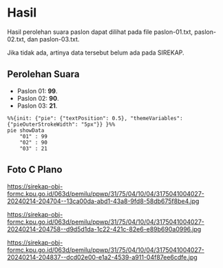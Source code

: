 # Hasil

Hasil perolehan suara paslon dapat dilihat pada file paslon-01.txt, paslon-02.txt, dan paslon-03.txt.

Jika tidak ada, artinya data tersebut belum ada pada SIREKAP.

## Perolehan Suara

 * Paslon 01: **99**.
 * Paslon 02: **90**.
 * Paslon 03: **21**.

```mermaid
%%{init: {"pie": {"textPosition": 0.5}, "themeVariables": {"pieOuterStrokeWidth": "5px"}} }%%
pie showData
    "01" : 99
    "02" : 90
    "03" : 21
```
## Foto C Plano

https://sirekap-obj-formc.kpu.go.id/063d/pemilu/ppwp/31/75/04/10/04/3175041004027-20240214-204704--13ca00da-abd1-43a8-9fd8-58db675f8be4.jpg

https://sirekap-obj-formc.kpu.go.id/063d/pemilu/ppwp/31/75/04/10/04/3175041004027-20240214-204758--d9d5d1da-1c22-421c-82e6-e89b690a0996.jpg

https://sirekap-obj-formc.kpu.go.id/063d/pemilu/ppwp/31/75/04/10/04/3175041004027-20240214-204837--dcd02e00-e1a2-4539-a911-04f87ee6cdfe.jpg
